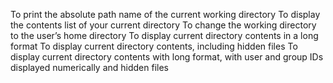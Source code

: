 To print the absolute path name of the current working directory
To display the contents list of your current directory
To change the working directory to the user’s home directory
To display current directory contents in a long format
To display current directory contents, including hidden files
To display current directory contents with long format, with user and group IDs displayed numerically and hidden files
